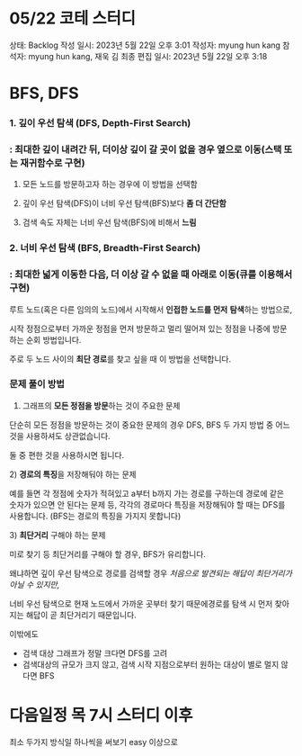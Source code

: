 # 05/22 코테 스터디

상태: Backlog
작성 일시: 2023년 5월 22일 오후 3:01
작성자: myung hun kang
참석자: myung hun kang, 재욱 김
최종 편집 일시: 2023년 5월 22일 오후 3:18

# BFS, DFS

### **1. 깊이 우선 탐색 (DFS, Depth-First Search)**

### **: 최대한 깊이 내려간 뒤, 더이상 깊이 갈 곳이 없을 경우 옆으로 이동(스택 또는 재귀함수로 구현)**

1. 모든 노드를 방문하고자 하는 경우에 이 방법을 선택함

2. 깊이 우선 탐색(DFS)이 너비 우선 탐색(BFS)보다 **좀 더 간단함**

3. 검색 속도 자체는 너비 우선 탐색(BFS)에 비해서 **느림**

### **2. 너비 우선 탐색 (BFS, Breadth-First Search)**

### **: 최대한 넓게 이동한 다음, 더 이상 갈 수 없을 때 아래로 이동(큐를 이용해서 구현)**

루트 노드(혹은 다른 임의의 노드)에서 시작해서 **인접한 노드를 먼저** **탐색**하는 방법으로,

시작 정점으로부터 가까운 정점을 먼저 방문하고 멀리 떨어져 있는 정점을 나중에 방문하는 순회 방법입니다.

주로 두 노드 사이의 **최단 경로**를 찾고 싶을 때 이 방법을 선택합니다.

### 문제 풀이 방법

1) 그래프의 **모든 정점을 방문**하는 것이 주요한 문제

단순히 모든 정점을 방문하는 것이 중요한 문제의 경우 DFS, BFS 두 가지 방법 중 어느 것을 사용하셔도 상관없습니다.

둘 중 편한 것을 사용하시면 됩니다.

2) **경로의 특징**을 저장해둬야 하는 문제

예를 들면 각 정점에 숫자가 적혀있고 a부터 b까지 가는 경로를 구하는데 경로에 같은 숫자가 있으면 안 된다는 문제 등, 각각의 경로마다 특징을 저장해둬야 할 때는 DFS를 사용합니다. (BFS는 경로의 특징을 가지지 못합니다)

3) **최단거리** 구해야 하는 문제

미로 찾기 등 최단거리를 구해야 할 경우, BFS가 유리합니다.

왜냐하면 깊이 우선 탐색으로 경로를 검색할 경우 *처음으로 발견되는 해답이 최단거리가 아닐 수 있지만,*

너비 우선 탐색으로 현재 노드에서 가까운 곳부터 찾기 때문에경로를 탐색 시 먼저 찾아지는 해답이 곧 최단거리기 때문입니다.

이밖에도

- 검색 대상 그래프가 정말 크다면 DFS를 고려
- 검색대상의 규모가 크지 않고, 검색 시작 지점으로부터 원하는 대상이 별로 멀지 않다면 BFS

# 다음일정 목 7시 스터디 이후

최소 두가지 방식일 하나씩을 써보기 easy 이상으로
